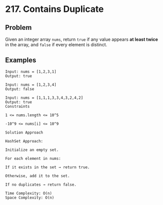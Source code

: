 # 217. Contains Duplicate

## Problem
Given an integer array `nums`, return `true` if any value appears **at least twice** in the array, and `false` if every element is distinct.

## Examples
```text
Input: nums = [1,2,3,1]
Output: true

Input: nums = [1,2,3,4]
Output: false

Input: nums = [1,1,1,3,3,4,3,2,4,2]
Output: true
Constraints

1 <= nums.length <= 10^5

-10^9 <= nums[i] <= 10^9

Solution Approach

HashSet Approach:

Initialize an empty set.

For each element in nums:

If it exists in the set → return true.

Otherwise, add it to the set.

If no duplicates → return false.

Time Complexity: O(n)
Space Complexity: O(n)